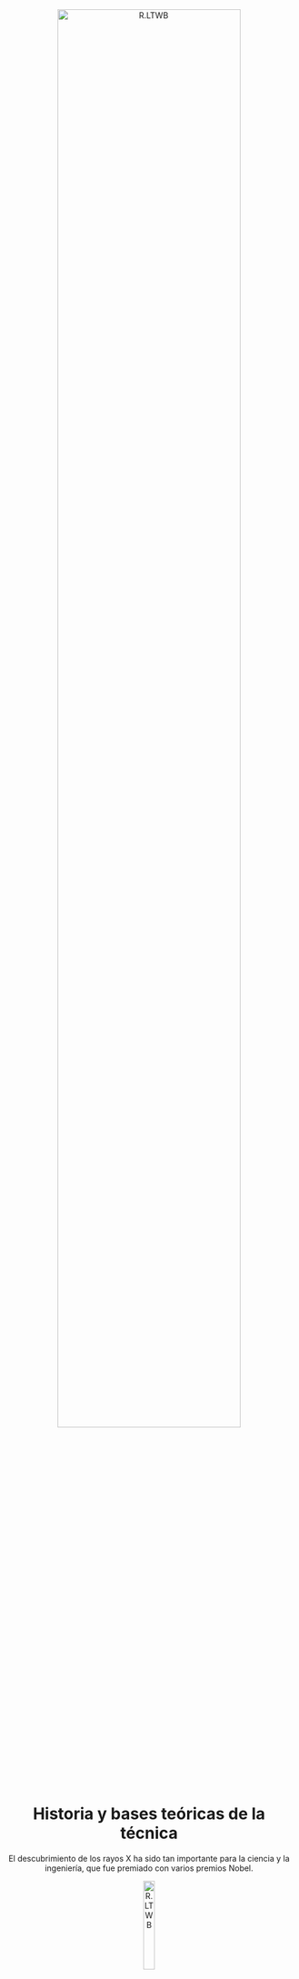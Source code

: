 <div align="center">
   
<div align="center"><a href="https://www.escuelaing.edu.co/es/investigacion-e-innovacion/centro-de-estudios-de-gestion-de-tecnologia-e-innovacion/" target="_blank"><img src="https://github.com/MaterialsCompTools/DRX-MaterialesCristalinos/blob/main/.graph/Logo%20CGTEI%20png.png" alt="R.LTWB" width="80%" border="0" /></a></div>

# Historia y bases teóricas de la técnica

El descubrimiento de los rayos X ha sido tan importante para la ciencia y la ingeniería, que fue premiado con varios premios Nobel.

<div align="center"><a href="https://enlace-academico.escuelaing.edu.co/psc/FORMULARIO/EMPLOYEE/SA/c/EC_LOCALIZACION_RE.LC_FRM_ADMEDCO_FL.GBL" target="_blank"><img src="https://github.com/MaterialsCompTools/DRX-MaterialesCristalinos/blob/main/Secci%C3%B3n00/.graph/Imagen56.jpg" alt="R.LTWB" width="20%" border="0" /></a></div>

</div>

<div align="justify">

## Objetivos

* Conocer cómo fue el descubrimiento de los rayos X por Wilhelm Conrad Röntgen
* Conocer la contribución de Max von Laue en la aplicación de los rayos X
* Conocer cómo la contribución de los Bragg ayudó a conocer las estructuras cristalinas de los materiales.
* Entender qué son los rayos X
* Entender qué es el fenómeno de difracción de rayos X
* Entender qué es la ley de Bragg
* Conocer los equipos de difracción de rayos X y sus partes
*	Conocer cómo luce un difractograma o patrón de difracción de rayos X

## Requerimientos

Ninguno.

## Historia

### Wilhelm Conrad Röntgen

Wilhelm nació en Lennep, Alemania, el 27 de marzo de 1845. Pasó su infancia en los Países Bajos, con sus padres. En 1862 ingresó a la Escuela Técnica de Utrecht, pero al año siguiente lo expulsan por haber dibujado la caricatura de un profesor, por lo que no pudo obtener el certificado de finalización de estudios secundarios. Así, ingresó al Politécnico de Zurich, en Suiza, a estudiar ingeniería mecánica, ya que en esta institución no pedían certificado de estudios superiores, sino que el ingreso era con base a un examen de ingreso. Ahí estudió hasta 1869. Posteriormente hizo el doctorado en Física y fue un excelente investigador y profesor.

</div>

<div align="center">

<div align="center"><img src="https://github.com/MaterialsCompTools/DRX-MaterialesCristalinos/blob/main/Secci%C3%B3n00/.graph/Fig2.jpg" alt="R.LTWB" width="30%" border="0" /></a></div>

</div>

<div align="justify">

Aunque no queda claro cómo ocurrió el descubrimiento de los rayos X, se sabe que por aquella época muchos físicos estaban investigando sobre la naturaleza de los rayos catódicos, por lo que ese sería el caso de Wilhelm. Es probable, entonces, que mientras Wilhelm investigaba al respecto, se haya percatado accidentalmente de la luminiscencia de algún papel fluorescente a cierta distancia del tubo. Se especula que se dio cuenta de que se había topado con algo nuevo y revolucionario, y paso días y noches estudiando el interesante fenómeno.

Lo que teñía las placas fluorescentes eran unos rayos desconocidos que, por no tener nombre, se llamaron simplemente rayos X. Se dice que su investigación fue tan minuciosa, que debieron pasar 17 años para que alguien más hiciera un aporte a aquel descubrimiento.

Su descubrimiento lo llevó a ganar el Premio Nobel en 1901.

</div>

<div align="center">

<div align="center"><img src="https://github.com/MaterialsCompTools/DRX-MaterialesCristalinos/blob/main/Secci%C3%B3n00/.graph/Fig3.jpg" alt="R.LTWB" width="40%" border="0" /></a></div>


</div>

<div align="justify">

### Max von Laue

Max von Laue también nació en Alemania, pero en la ciudad de Pfaffendorf, el 9 de octubre de 1879. Estudió sus últimos años de colegio en Estrasburgo, en un colegio protestante, donde se introdujo en las ciencias exactas. En 1899 ingresó a la universidad a estudiar Matemáticas, Física y Química. Estudió en las universidades de Estrasburgo, Gotinga y Munich. Uno de sus mentores fue Max Planck.

</div>

<div align="center">

<div align="center"><img src="https://github.com/MaterialsCompTools/DRX-MaterialesCristalinos/blob/main/Secci%C3%B3n00/.graph/Fig4.jpg" alt="R.LTWB" width="30%" border="0" /></a></div>

</div>

<div align="justify">

Tuvo varios temas de investigación, entre ellos termodinámica, óptica y teoría de la relatividad. Sin embargo, las contribuciones por las que es más conocido tienen que ver con los rayos X. Por aquella época se creía que los rayos X de Röntgen eran simplemente un tipo de radiación de longitud de onda corta. 

Max von Laue estaba interesado en los fenómenos de interferencia (de ondas, por ejemplo, con rendijas). Teniendo en cuenta que los átomos en la materia se ubican de forma ordenada (en los materiales cristalinos), éstos podrían actuar como rendijas con los que se podía estudiar la interacción con aquellos rayos X. Su hipótesis era que el espaciamiento entre átomos debía superar los $10^{-10}$ m para poder interactuar con rayos X. Su hipótesis se confirmó en 1912, cuando puso a interactuar un haz de rayos X con cristales salinos muy finos, y se obtuvo un patrón de difracción en una placa fotográfica. Así se demostró que los rayos X son de naturaleza similar a la de la luz, pero con longitud de onda mucho más pequeña. Por este descubrimiento, von Laue fue galardonado con el Premio Nobel de Física en 1914.

### William Henry y William Lawrence Bragg

Mientras Max von Laue utilizó un material para desentrañar la naturaleza de los rayos X, W. Henry y W. Lawrence, quienes eran británicos y padre e hijo, utilizaron los rayos X para observar el interior de los cristales. Henry, quien no era Físico sino Matemático y trabajaba en la Universidad de Adelaida, en Australia, se interesó por trabajar con los rayos X, que estaban muy en boga en aquella época. Coincidencialmente, su hijo Lawrence se partió una pierna cuando tenía 5 años justo un año después del descubrimiento de los rayos X por Röntgen, y la fractura fue examinada con estos rayos misteriosos. Eso le habría avivado la curiosidad al respecto a Henry. Después de regresar a Gran Bretaña, Henry comenzó a investigar con su joven hijo, Lawrence, que era bastante inteligente. Ambos trataron de descubrir la naturaleza de los rayos X –Henry pensaba que eran partículas, por su capacidad de ionizar gases-, pero Max von Laue se les adelantó, comprobando que eran ondas.

Para sus investigaciones, Henry hizo fabricar un espectrómetro de rayos X para medir la longitud de onda de este tipo de radiación. Pero Lawrence, su hijo, prefirió usar el equipo para obtener información de los cristales. Hizo esto porque se había dado cuenta de que los rayos X interactuaban con los cristales de forma distinta si se cambiaba el material. Esto le dio a pensar que existen direcciones privilegiadas dentro de un cristal. Con esto, encontraron una relación matemática entre la longitud de onda de los rayos X y las distancias entre planos atómicos, y así, junto con el espectrómetro del padre, los Bragg pudieron desentrañar la naturaleza cristalográfica de muchos materiales.

Ambos recibieron el premio Nobel en 2015. Lawrence, con solo 25 años, sigue siendo la persona más joven en recibir este galardón.

</div>

<div align="center">

<div align="center"><img src="https://github.com/MaterialsCompTools/DRX-MaterialesCristalinos/blob/main/Secci%C3%B3n00/.graph/Fig5.jpg" alt="R.LTWB" width="40%" border="0" /></a></div>

</div>

<div align="justify">

## Bases teóricas de la técnica 

### ¿Qué son los rayos X?

Los rayos X son una radiación electromagnética, que es invisible al ojo humano y es capaz de atravesar cuerpos opacos. Los rayos X son de la misma naturaleza que las ondas de radio, las microondas y la luz visible. Al ser ondas, se representan gráficamente por una función sinusoidal.

</div>

<div align="center">

![Onda_sinusoidal](https://github.com/MaterialsCompTools/DRX-MaterialesCristalinos/blob/main/Secci%C3%B3n00/.graph/Imagen0.png)

</div>

<div align="justify">

Además, tienen las características de una onda:
* Longitud de onda: que es la distancia entre crestas o entre valles.
* Amplitud: que es la distancia entre la cresta y el seno de la onda.
* Frecuencia: que es la cantidad de ondas que pasan por un punto en un tiempo determinado.
* Período: que es el tiempo que tarda una onda en completar un ciclo.

Las diferencias con las otras ondas mencionadas son, además de su procedencia, la longitud de onda, que es mucho más pequeña en los rayos X (del orden de 1000 metros para las ondas de radio; o del orden de los 500 nm para la luz visibile), del orden de las distancias atómicas, es decir, los Angstroms (Å), así como su frecuencia, que es mucho más alta.

## Difracción de rayos X

Estos rayos X interactúan con la materia de diferentes formas: son absorbidos por ella, atenuando el haz transmitido al perder energía por todo tipo de interacciones; son dispersados, es decir, cambian de dirección; son reflejados, es decir, regresan al mismo lugar del que salieron, formando un ángulo igual al incidente; y, por último, son difractados. Esto último quiere decir que **son desviados al atravesar una abertura de espesor comparable a la longitud de la radiación.**

Recuérdese que los materiales cristalinos, a escala nanométrica, pueden ser vistos como formados por planos atómicos apilados entre sí, tal como se esquematiza a continuación.

</div>

<div align="center">

![Plano_grueso](https://github.com/MaterialsCompTools/DRX-MaterialesCristalinos/blob/main/Secci%C3%B3n00/.graph/Imagen1.png)

</div>

<div align="justify">

Estos planos, a su vez, pueden representarse de forma no compacta:

</div>

<div align="center">

![Plano_grueso](https://github.com/MaterialsCompTools/DRX-MaterialesCristalinos/blob/main/Secci%C3%B3n00/.graph/Imagen27.png)

</div>

<div align="justify">

El fenómeno de difracción de los rayos X se da por la interacción de éstos con las aberturas o distancias entre los planos cristalográficos, de valores similares a la longitud de onda de los rayos X. Al ser irradiados sobre la muestra, los rayos X se difractan a ángulos que dependen de las distancias interatómicas. Es decir, el ángulo de difracción o de salida de los rayos X dependerá de los planos con los que interactúe.

Esta es una de las técnicas no destructivas más importante para el análisis de materiales, ya sea que estén en forma de polvo o _bulk_.

## Ley de Bragg

Recordemos que una onda o fenómeno ondulatorio es una propagación en el espacio y en el tiempo de una perturbación oscilatoria, es decir, es un fenómeno regularmente repetido. Las perturbaciones ondulatorias pueden interactuar entre ellas. Cuando las ondas se superponen se habla de una interferencia. Esta superposición da como resultado la suma de las ondas. Sin embargo, esta interferencia puede ser constructiva o destructiva. La interferencia constructiva es cuando al sumar las ondas la onda resultante tiene una amplitud mayor. Por otro lado, la interferencia destructiva es cuando al sumar las ondas éstas se anulan entre sí, produciendo una amplitud menor.

</div>

<div align="center">

![Plano_grueso](https://github.com/MaterialsCompTools/DRX-MaterialesCristalinos/blob/main/Secci%C3%B3n00/Imagen33.jpg)

</div>

<div align="justify">

Cuando los rayos X, que son fenómenos ondulatorios, interactúan con los átomos, éstos reemiten la radiación en diferentes direcciones y con la misma frecuencia. Estos rayos X reemitidos por átomos cercanos interfieren entre ellos, ya sea de forma constructiva o destructiva. Los puntos en los que la interferencia es constructiva se muestra como la zona de intersección de los anillos. Puede apreciarse que existen ángulos privilegiados en los cuales la interferencia es constructiva, siendo en este caso a 45°.

</div>

<div align="center">

![Plano_grueso](https://github.com/MaterialsCompTools/DRX-MaterialesCristalinos/blob/main/Secci%C3%B3n00/Imagen44.png)

</div>

<div align="justify">

La ley de Bragg dice que la interferencia es constructiva cuando la diferencia de fase entre la radiación emitida por diferentes átomos es proporcional a 2π y se expresa según la siguiente ecuación:

</div>

<div align="center">

$2d Sen(\theta) = n \lambda$

</div>

<div align="justify">

Theta es el ángulo de difracción. Es decir, el ángulo al que sale el rayo X.

</div>

<div align="center">

![Bragg_1](https://github.com/MaterialsCompTools/DRX-MaterialesCristalinos/blob/main/Secci%C3%B3n00/.graph/Imagen2.png)

</div>

<div align="justify">

Haciendo la siguiente relación geométrica, podemos sacar la relación entre el ángulo de difracción (θ) y la distancia interplanar d.

</div>

<div align="center">

![Bragg_2](https://github.com/MaterialsCompTools/DRX-MaterialesCristalinos/blob/main/Secci%C3%B3n00/.graph/Imagen3.png)

</div>

<div align="justify">

De la figura anterior podemos extraer el siguiente triángulo rectángulo:

</div>

<div align="center">

![Bragg_2](https://github.com/MaterialsCompTools/DRX-MaterialesCristalinos/blob/main/Secci%C3%B3n00/.graph/Imagen4.png)

</div>

<div align="justify">

Como sabemos, podemos calcular la longitud del cateto rojo con la relación del seno.  El seno de theta es el cateto opuesto sobre la hipotenusa:

</div>

<div align="center">

$Sen(\theta) = \frac{x}{d}$

</div>

Por lo que X, es decir, el cateto rojo de la imagen, es:

<div align="center">

$x = d Sen(\theta)$

</div>

<div align="justify">

Ahora, la ley de Bragg establece que para que la interferencia sea constructiva, debe cumplirse lay de Bragg. O, dicho de otro modo, cuando se cumple la condición de Bragg, que 2dSinTheta es proporcional a la longitud de onda de los rayos X, se produce una interferencia constructiva.
</div>

<div align="center">

$n(\lambda) = 2d Sen(\theta)$

</div>

<div align="justify">

## Cómo se producen los rayos X

Los rayos-X se producen cuando cualquier partícula cargada eléctricamente que se mueve a una velocidad alta se desacelera al encontrarse con un obstáculo (por ejemplo, los electrones). Los rayos X también se producen por las transiciones de los electrones atómicos de un orbital a otro: la luz visible corresponde a transiciones de electrones más externos y los rayos X a los electrones más internos.

El generador convencional del equipo de difracción consiste de un cátodo con un filamento de tungsteno (W) que emite electrones. Los electrones son emitidos por el calentamiento del filamento y el fenómeno se denomina emisión termiónica. Posteriormente, estos electrones son acelerados bajo vacío por acción de una diferencia de potencial o alto voltaje, que se aplica a lo largo del tubo ( ̴30kV). Este haz de electrones, por último, incide sobre un blanco metálico, ánodo o anticátodo (habitualmente Cu o Mo y menos frecuentemente Cr, Fe o Ag).

</div>

<div align="center">

<div align="center"><a href="https://www.escuelaing.edu.co/es/investigacion-e-innovacion/centro-de-estudios-hidraulicos/" target="_blank"><img src="https://github.com/MaterialsCompTools/DRX-MaterialesCristalinos/blob/main/Secci%C3%B3n00/.graph/Imagen5.png" alt="R.LTWB" width="60%" border="0" /></a></div>


</div>

<div align="justify">

Al incidir sobre el ánodo, los electrones que llegan arrancan electrones de las capas más internas de los átomos. El átomo puede existir en el estado excitado por muy poco tiempo, así que la tendencia natural es a que los electrones vuelvan a su estado característico. Lo que sucede es que un electrón de una capa superior cae a llenar el vacío del nivel inferior. Cuando esto ocurre, además, se produce un fotón de rayos X. Estos son los rayos X usados en la medida.

</div>

<div align="center">

<div align="center"><a href="https://www.escuelaing.edu.co/es/investigacion-e-innovacion/centro-de-estudios-hidraulicos/" target="_blank"><img src="https://github.com/MaterialsCompTools/DRX-MaterialesCristalinos/blob/main/Secci%C3%B3n00/.graph/Imagen6.png" alt="R.LTWB" width="60%" border="0" /></a></div>


</div>

<div align="justify">

Si la diferencia de potencial usada es de 30 kV, la velocidad de los electrones es cercana a 1/3 de la velocidad de la luz. Sin embargo, al colisionar con el blanco, la mayoría de la energía cinética de los electrones se disipa como calor, y solamente menos del 1% se convierte en rayos X.

Dentro del tubo se producen muchos rayos X: algunos por la desaceleración de los electrones emitidos, otros son producidos por el ánodo. Los rayos X que se producen por la desaceleración de los electrones emitidos por el filamento de tungsteno producen un espectro continuo de longitudes de ondas, como se ve en la siguiente figura. Además, se muestra el espectro continuo para otros potenciales de aceleración.

</div>

<div align="center">

![Bragg_2](https://github.com/MaterialsCompTools/DRX-MaterialesCristalinos/blob/main/Secci%C3%B3n00/.graph/Imagen7.png)

</div>

<div align="justify">

Los rayos X producidos por el ánodo, es decir, los producidos por la caída de electrones de un nivel a otro para llenar un hueco dejado, producen un espectro discreto de longitudes de onda. **La longitud de onda de los rayos dependerá de la fuente utilizada (o ánodo)**. Las fuentes pueden ser de Cu, Co, Mo, Fe, Cr o Ag. En Colombia son comunes las de Cu y Co.

</div>

<div align="center">

![Bragg_2](https://github.com/MaterialsCompTools/DRX-MaterialesCristalinos/blob/main/Secci%C3%B3n00/.graph/Imagen8.png)

</div>

<div align="justify">

Pueden observarse dos líneas, la $K_{alpha}$ y la $K_{beta}$. Resulta que si ese electrón viene de la capa L a llenar un vacío de electrón dejado en la capa K, entonces el fotón que se produce se llama $K_α$. Si ese electrón viene de la capa M, entonces el fotón que se produce se llama $K_β$ (con una energía levemente menor).

</div>

<div align="center">

<div align="center"><a href="https://www.escuelaing.edu.co/es/investigacion-e-innovacion/centro-de-estudios-hidraulicos/" target="_blank"><img src="https://github.com/MaterialsCompTools/DRX-MaterialesCristalinos/blob/main/Secci%C3%B3n00/.graph/Imagen9.png" alt="R.LTWB" width="40%" border="0" /></a></div>

</div>

<div align="justify">

La longitud de onda de los rayos X depende de la fuente que se use. En la siguiente figura se muestra el espectro discreto para una fuente de cobre (Cu) y para una fuente de molibdeno (Mo). Puede verse que la longitud de onda de los rayos X de la fuente del Cu es más alta que la de los rayos X de la fuente del Mo.

</div>

<div align="center">

![Bragg_2](https://github.com/MaterialsCompTools/DRX-MaterialesCristalinos/blob/main/Secci%C3%B3n00/.graph/Imagen10.gif)

</div>

Además, dependiendo de los niveles energéticos dentro de los orbitales de donde vienen los electrones a llenar el vacío, pueden encontrarse líneas $k_{α1}$ y $k_{α2}$.

</div>

<div align="center">

<div align="center"><img src="https://github.com/MaterialsCompTools/DRX-MaterialesCristalinos/blob/main/Secci%C3%B3n00/.graph/Imagen11.png" alt="R.LTWB" width="40%" border="0" /></a></div>

</div>

El espectro discreto luciría como se ve a continuación:

</div>

<div align="center">

<div align="center"><img src="https://github.com/MaterialsCompTools/DRX-MaterialesCristalinos/blob/main/Secci%C3%B3n00/.graph/Imagen12.png" alt="R.LTWB" width="40%" border="0" /></a></div>

</div>

<div align="justify">

Con el fin de garantizar una longitud de onda determinada o monocromática para las pruebas con rayos X se usan filtros en el tubo. 

## Equipo de rayos X

### Fuente de rayos X

En la siguiente tabla se muestran las longitudes de onda en nm de las diferentes radiaciones. También se muestra el potencial de excitación necesario para producir los rayos X y los filtros utilizados para garantizar una radiación monocromática.

</div>

<div align="center">

<div align="center"><img src="https://github.com/MaterialsCompTools/DRX-MaterialesCristalinos/blob/main/Secci%C3%B3n00/.graph/Imagen13.png" alt="R.LTWB" width="60%" border="0" /></a></div>

</div>

<div align="justify">

### Goniómetros

El goniómetro permite que la fuente de rayos-X y el detector se muevan con respecto a la muestra.

</div>

<div align="center">

![Bragg_2](https://github.com/MaterialsCompTools/DRX-MaterialesCristalinos/blob/main/Secci%C3%B3n00/.graph/Imagen14.jpg)

</div>

<div align="justify">

En rayos X pueden hacerse dos tipos de medidas:

*	Medidas en geometría Bragg-Brentano:

Cuando la distancia entre el detector y la muestra es constante para todo ángulo θ. Es útil para muestras en polvo o muestras masivas.

*	Medidas en geometría asimétrica de Bragg (haz rasante):

Es útil para para películas delgadas o depósitos.

Así luce un equipo de difracción de rayos X. Puede verse la fuente de los rayos X, el portamuestras (con capacidad para 10 muestras) y el detector.

</div>

<div align="center">

![Bragg_2](https://github.com/MaterialsCompTools/DRX-MaterialesCristalinos/blob/main/Secci%C3%B3n00/.graph/Imagen15.png)

</div>

<div align="justify">

El detector recibe los rayos X difractados y los traduce en un patrón de difracción o difractograma. El gráfico muestra cómo varía la intensidad (medida en unidades arbitrarias) con dos veces el ángulo de difracción.

</div>

<div align="center">

![Bragg_2](https://github.com/MaterialsCompTools/DRX-MaterialesCristalinos/blob/main/Secci%C3%B3n00/.graph/Imagen16.png)

</div>

<div align="justify">

## Interacción de los rayos X con la materia

Cuando consideramos un átomo con Z electrones, la amplitud dispersada por él en cierta dirección 2θ, es la suma vectorial de las amplitudes dispersadas por cada electrón en dicha dirección. Se define un factor atómico de dispersión f o factor de forma:

</div>

<div align="center">

$f = \frac{amplitud de la onda dispersada por un átomo}{amplitud de la onda dispersada por un electrón}$

</div>

<div align="justify">

El factor de dispersión depende del ángulo de difracción:

</div>

<div align="center">

$f \approx \frac{Sen(\theta)}{\lambda}$

</div>

<div align="justify">

Al hacer la gráfica, queda algo así:

</div>

<div align="center">

![Otra](https://github.com/MaterialsCompTools/DRX-MaterialesCristalinos/blob/main/Secci%C3%B3n00/.graph/Imagen17.png)

</div>

<div align="justify">

Esto hace que, por lo general, la intensidad de las líneas de difracción tienda a decrecer a medida que el ángulo aumenta, tal como lo vemos en el patrón de difracción de más arriba. 

</div>

<div align="center">

![Otra](https://github.com/MaterialsCompTools/DRX-MaterialesCristalinos/blob/main/Secci%C3%B3n00/.graph/Imagen18.png)

</div>

<div align="justify">

La amplitud de la onda dispersada por un átomo situado en un punto _x_, _y_, _z_ del plano con índices de Miller _(hkl)_ dentro de la celda unitaria se puede escribir:

</div>

<div align="center">

$A e^{i \phi} = f e^{2 \pi i (hu+kv+lw)}$

</div>

<div align="justify">

Donde los valores _u_, _v_, _w_ son los valores del vector de la posición del átomo. La amplitud de la onda resultante dispersada por los átomos de una celda unitaria se denomina FACTOR DE ESTRUCTURA, F.

<div align="center">

![Otra](https://github.com/MaterialsCompTools/DRX-MaterialesCristalinos/blob/main/Secci%C3%B3n00/.graph/Imagen19.png)

</div>

<div align="justify">

Al sumar todas las ondas dispersadas por los N átomos individuales de la celda unitaria, tenemos la siguiente expresión para el factor de estructura.

</div>

<div align="center">

$F_{hkl} = \displaystyle\sum_{1}^{n} f e^{2 \pi i (hu+kv+lw)}$

</div>

<div align="justify">

Para el caso de una celda unitaria cúbica simple, con un átomo en el origen (_u_ = 0, _v_ = 0 y _w_ = 0), el cálculo de F sería como se muestra a continuación:

<div align="center">

![Otra](https://github.com/MaterialsCompTools/DRX-MaterialesCristalinos/blob/main/Secci%C3%B3n00/.graph/Imagen20.png)

$$F_{hkl} = \displaystyle\sum_{1}^{n} f e^{2 \pi i (hu+kv+lw)} = f e^{2 \pi i (0)} = f $$

</div>

<div align="justify">

Por lo que podemos deducir que F es independiente de los índices de Miller _hkl_, por lo que todos los planos difractarán y deben aparecer sus líneas en el difractograma. Ese es el caso del polonio, que exhibe estructura cristalina cúbica simple.

</div>

<div align="center">

![Otra](https://github.com/MaterialsCompTools/DRX-MaterialesCristalinos/blob/main/Secci%C3%B3n00/.graph/Imagen21.png)

</div>

<div align="justify">

Para una celda cúbica centrada en el cuerpo (BCC), para los dos átomos del mismo tipo ubicados en las posiciones 0,0,0 y 1⁄2,1⁄2,1⁄2, el cálculo del valor de F sería así:

</div>

<div align="center">

![Otra](https://github.com/MaterialsCompTools/DRX-MaterialesCristalinos/blob/main/Secci%C3%B3n00/.graph/Imagen22.png)

$$F_{hkl} = \displaystyle\sum_{1}^{n} f e^{2 \pi i (hu+kv+lw)} = f e^{2 \pi i (0)} + f e^{2 \pi i (\frac{h}{2} + \frac{k}{2} + \frac{l}{2})} = f (1 + e^{\pi i (h+k+l)}) $$

</div>

<div align="justify">

Ahora analicemos cómo se comporta F si:
* _h+k+l_ es par
* _h+k+l_ es impar

Recordando que $e^{πi} = -1$

* Entonces, si _h+k+l_ es par

Por ejemplo, con el plano (110) tenemos que _h+k+l=2_

</div>

<div align="center">

$F = f [1 + e^{2 \pi i}] = f [1 + e^{\pi i} e^{\pi i}] = f [1 + (-1 \times -1)] = f [1 + (+1)] = 2f$

</div>

<div align="justify">
   
Esto quiere decir que los planos de esos índices de Miller difractarán y deben aparecer sus líneas en el difractograma.

* Ahora, si _h+k+l_ es impar

Con el plano (111), por ejemplo se tendría que _h+k+l=3_

</div>

<div align="center">

$F = f [1 + e^{3 \pi i}] = f [1 + e^{\pi i} e^{\pi i} e^{\pi i}] = f [1 + (-1 \times -1 \times -1)] = f [1 + (-1)] = 0$

</div>

<div align="justify">

Esto quiere decir que Los planos de esos índices de Miller no difractarán y sus líneas no aparecerán en el difractograma.

Esto pasa, por ejemplo, con el patrón de difracción del hierro, que es BCC a temperatura ambiente. Los planos que difractan son aquellos cuya suma de los índices de Miller son pares:

</div>

<div align="center">

![Otra](https://github.com/MaterialsCompTools/DRX-MaterialesCristalinos/blob/main/Secci%C3%B3n00/.graph/Imagen23.png)

</div>

<div align="justify">

Para una celda cúbica centrada en las caras (FCC), para los cuatro átomos del mismo tipo ubicados en las posiciones 0,0,0; 1⁄2,1⁄2,0; 1⁄2,0,1⁄2; y 0,1⁄2,1⁄2, el cálculo del valor de F sería así:

</div>

<div align="center">

![Otra](https://github.com/MaterialsCompTools/DRX-MaterialesCristalinos/blob/main/Secci%C3%B3n00/.graph/Imagen24.png)

$F_{hkl} = \displaystyle\sum_{1}^{n} f e^{2 \pi i (hu+kv+lw)} = f e^{2 \pi i (0)} + f e^{2 \pi i (\frac{h}{2} + \frac{k}{2})} + f e^{2 \pi i (\frac{h}{2} + \frac{l}{2})} + f e^{2 \pi i (\frac{k}{2} + \frac{l}{2})} = f (1 + e^{\pi i (h+k)} + e^{\pi i (h+l)} + e^{\pi i (k+l)})$

</div>

<div align="justify">

Si los _hkl_ son todos pares o impares (no mezclados):

$F=4f$

Si los _hkl_ están mezclados, siendo al menos uno par o impar:

$F=0$

Esto quiere decir que los planos que difractan en una estructura cristalina FCC son aquellos con índices de Miller pares o impares, sin mezclarse.

Y así luce un patrón de difracción de un material FCC (el cobre). Pueden verse planos difractados con índices de Miller todos impares, como el (111) o todos pares, como los (200) y (220).

</div>

<div align="center">

<div align="center"><img src="https://github.com/MaterialsCompTools/DRX-MaterialesCristalinos/blob/main/Secci%C3%B3n00/.graph/Imagen25.png" alt="R.LTWB" width="80%" border="0" /></a></div>

</div>

<div align="justify">

Para resumir, con estos datos podemos saber qué planos producen y no producen reflexiones para las celdas cúbicas:

* La estructura cristalina cúbica simple difracta todos los planos
* La estructura cristalina BCC sólo difracta aquellos planos con índices de Miller que sumen par
* La estructura cristalina FCC sólo difracta aquellos planos con índices de Miller con paridad no mezclada.

Para cada conjunto de planos se produce entonces la difracción a un ángulo diferente de Bragg. En un difractómetro el ángulo 2θ se varía de forma continua y se usa un detector o contador de centelleo, para que el equipo genere un gráfico en el que aparecen las veces que un plano difracta.

</div>

<div align="center">

![Otra](https://github.com/MaterialsCompTools/DRX-MaterialesCristalinos/blob/main/Secci%C3%B3n00/.graph/Imagen26.png)

</div>

##

<div align="center">
   
   <a href="https://enlace-academico.escuelaing.edu.co/psc/FORMULARIO/EMPLOYEE/SA/c/EC_LOCALIZACION_RE.LC_FRM_ADMEDCO_FL.GBL" target="_blank"><img src="https://github.com/MaterialsCompTools/DRX-MaterialesCristalinos/blob/main/.graph/Logo%20Obtener%20certificado%20PNG.png" alt="R.LTWB" width="260" border="0" /></a>

</div>

##

![Logo botón](https://github.com/MaterialsCompTools/DRX-MaterialesCristalinos/blob/main/.graph/Logo%20cierre%20sección.png)

